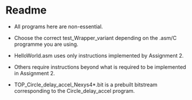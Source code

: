# Readme

* All programs here are non-essential.

* Choose the correct test_Wrapper_variant depending on the .asm/C programme you are using.

* HelloWorld.asm uses only instructions implemented by Assignment 2.

* Others require instructions beyond what is required to be implemented in Assignment 2.

* TOP_Circle_delay_accel_Nexys4*.bit is a prebuilt bitstream corresponding to the Circle_delay_accel program.
